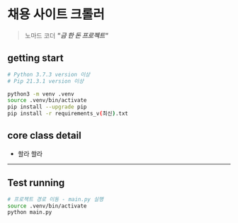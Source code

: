 
# 채용 사이트 크롤러

> 노마드 코더 ***"금 한 돈 프로젝트"***

## getting start

```bash
# Python 3.7.3 version 이상
# Pip 21.3.1 version 이상

python3 -m venv .venv
source .venv/bin/activate
pip install --upgrade pip
pip install -r requirements_v(최신).txt

```

## core class detail 

- 쏼라 쏼라 


---

## Test running

```bash
# 프로젝트 경로 이동 - main.py 실행 
source .venv/bin/activate
python main.py
```